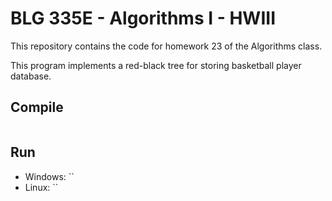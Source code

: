 # BLG 335E - Algorithms I - HWIII

This repository contains the code for homework 23 of the Algorithms class.

This program implements a red-black tree for storing basketball player database.

## Compile

```

```

## Run

- Windows: ``
- Linux: ``
